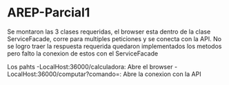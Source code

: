 # AREP-Parcial1

Se montaron las 3 clases requeridas, el browser esta dentro de la clase ServiceFacade, corre para multiples peticiones y se conecta con la API. No se logro traer la respuesta requerida quedaron implementados los metodos pero falto la conexion de estos con el ServiceFacade

Los pahts
    -LocalHost:36000/calculadora: Abre el browser
    -LocalHost:36000/computar?comando=: Abre la conexion con la API